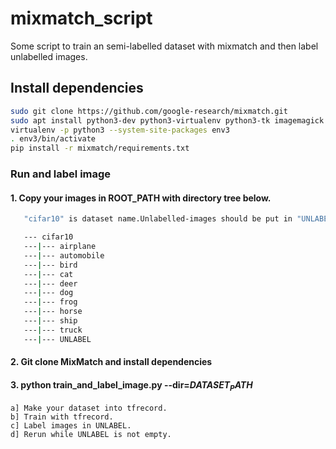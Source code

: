 # mixmatch_script
Some script to train an semi-labelled dataset with mixmatch and then label unlabelled images.

## Install dependencies

```bash
sudo git clone https://github.com/google-research/mixmatch.git
sudo apt install python3-dev python3-virtualenv python3-tk imagemagick
virtualenv -p python3 --system-site-packages env3
. env3/bin/activate
pip install -r mixmatch/requirements.txt
```

### Run and label image

#### 1. Copy your images in ROOT_PATH with directory tree below. 
```bash
   "cifar10" is dataset name.Unlabelled-images should be put in "UNLABEL".Others folders are named known-label.Just labelling 10% of the dataset first can you run those scripts and label other unlabelled.

   --- cifar10
   ---|--- airplane
   ---|--- automobile
   ---|--- bird
   ---|--- cat
   ---|--- deer
   ---|--- dog
   ---|--- frog
   ---|--- horse
   ---|--- ship
   ---|--- truck
   ---|--- UNLABEL
```

#### 2. Git clone MixMatch and install dependencies
   
#### 3. python train_and_label_image.py --dir=$DATASET_PATH$
    a] Make your dataset into tfrecord.
	b] Train with tfrecord.
	c] Label images in UNLABEL.
	d] Rerun while UNLABEL is not empty.
